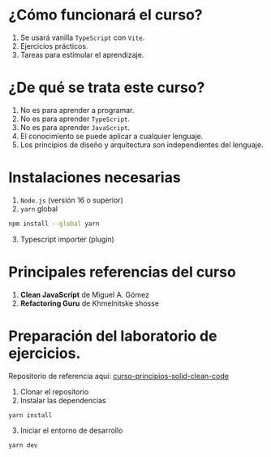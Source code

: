 # ¿Cómo funcionará el curso?

1. Se usará vanilla `TypeScript` con `Vite`.
2. Ejercicios prácticos.
3. Tareas para estimular el aprendizaje.

# ¿De qué se trata este curso?

1. No es para aprender a programar.
2. No es para aprender `TypeScript`.
3. No es para aprender `JavaScript`.
4. El conocimiento se puede aplicar a cualquier lenguaje.
5. Los principios de diseño y arquitectura son independientes del lenguaje.

# Instalaciones necesarias

1. `Node.js` (versión 16 o superior)
2. `yarn` global

```bash
npm install --global yarn
```

3. Typescript importer (plugin)

# Principales referencias del curso

1. **Clean JavaScript** de Miguel A. Gómez
2. **Refactoring Guru** de Khmelnitske shosse

# Preparación del laboratorio de ejercicios.

Repositorio de referencia aquí:
[curso-principios-solid-clean-code](https://github.com/Klerith/clean-course/tree/main#)

1. Clonar el repositorio
2. Instalar las dependencias

```bash
yarn install
```

3. Iniciar el entorno de desarrollo

```bash
yarn dev
```
